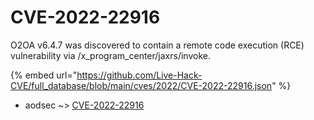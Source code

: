 # CVE-2022-22916

O2OA v6.4.7 was discovered to contain a remote code execution (RCE) vulnerability via /x_program_center/jaxrs/invoke.

{% embed url="https://github.com/Live-Hack-CVE/full_database/blob/main/cves/2022/CVE-2022-22916.json" %}


* aodsec ~> [CVE-2022-22916](https://www.alice-snow.ru/2022/database/cve-2022-22916/cve-2022-22916-aodsec)